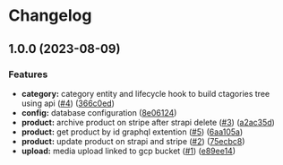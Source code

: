 # Changelog

## 1.0.0 (2023-08-09)


### Features

* **category:** category entity and lifecycle hook to build ctagories tree using api ([#4](https://github.com/CamilleSylla/strapi-stripe/issues/4)) ([366c0ed](https://github.com/CamilleSylla/strapi-stripe/commit/366c0ed5026e5a904767cd60447a6635cbf06777))
* **config:** database configuration ([8e06124](https://github.com/CamilleSylla/strapi-stripe/commit/8e061240dd0ab4928080e8e05bde2f77e9475113))
* **product:** archive product on stripe after strapi delete ([#3](https://github.com/CamilleSylla/strapi-stripe/issues/3)) ([a2ac35d](https://github.com/CamilleSylla/strapi-stripe/commit/a2ac35da68d337d74af7b1695203f8b3f4f7e330))
* **product:** get product by id graphql extention ([#5](https://github.com/CamilleSylla/strapi-stripe/issues/5)) ([6aa105a](https://github.com/CamilleSylla/strapi-stripe/commit/6aa105a8ae0712965fde79d33947141edd41f34e))
* **product:** update product on strapi and stripe ([#2](https://github.com/CamilleSylla/strapi-stripe/issues/2)) ([75ecbc8](https://github.com/CamilleSylla/strapi-stripe/commit/75ecbc838730f11c4c1654886603788b8240ce2d))
* **upload:** media upload linked to gcp bucket ([#1](https://github.com/CamilleSylla/strapi-stripe/issues/1)) ([e89ee14](https://github.com/CamilleSylla/strapi-stripe/commit/e89ee14aeb802c88a504865ba241fc62f075e0f2))
